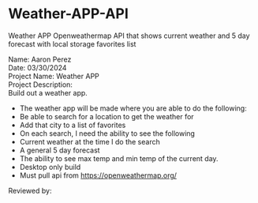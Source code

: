# Weather-APP-API
Weather APP Openweathermap API that shows current weather and 5 day forecast with local storage favorites list

Name: Aaron Perez <br>
Date: 03/30/2024 <br>
Project Name: Weather APP <br>
Project Description: <br>
Build out a weather app. <br>
* The weather app will be made where you are able to do the following: <br>
* Be able to search for a location to get the weather for <br>
* Add that city to a list of favorites <br>
* On each search, I need the ability to see the following <br>
* Current weather at the time I do the search <br>
* A general 5 day forecast <br>
* The ability to see max temp and min temp of the current day. <br>
* Desktop only build <br>
* Must pull api from https://openweathermap.org/ <br>

Reviewed by:    <br>

